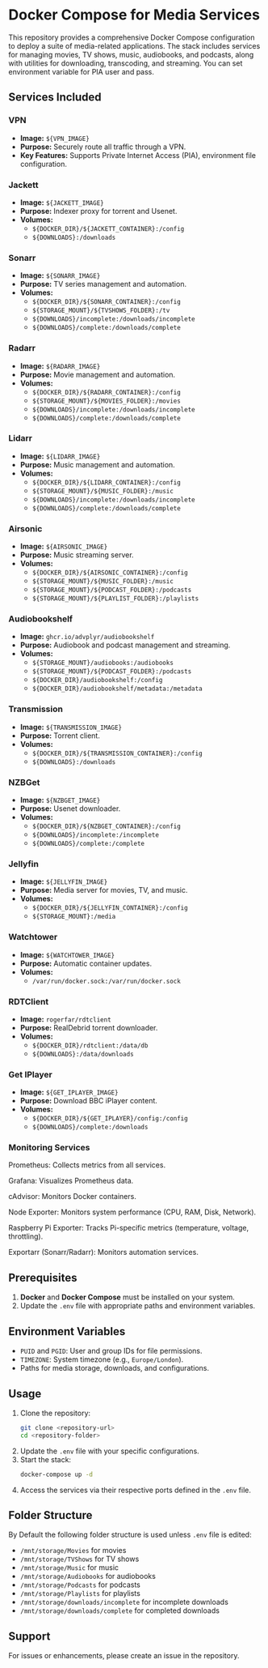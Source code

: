 # Docker Compose for Media Services

This repository provides a comprehensive Docker Compose configuration to deploy a suite of media-related applications. The stack includes services for managing movies, TV shows, music, audiobooks, and podcasts, along with utilities for downloading, transcoding, and streaming.
You can set environment variable for PIA user and pass.

## Services Included

### VPN
- **Image:** `${VPN_IMAGE}`
- **Purpose:** Securely route all traffic through a VPN.
- **Key Features:** Supports Private Internet Access (PIA), environment file configuration.

### Jackett
- **Image:** `${JACKETT_IMAGE}`
- **Purpose:** Indexer proxy for torrent and Usenet.
- **Volumes:**
  - `${DOCKER_DIR}/${JACKETT_CONTAINER}:/config`
  - `${DOWNLOADS}:/downloads`

### Sonarr
- **Image:** `${SONARR_IMAGE}`
- **Purpose:** TV series management and automation.
- **Volumes:**
  - `${DOCKER_DIR}/${SONARR_CONTAINER}:/config`
  - `${STORAGE_MOUNT}/${TVSHOWS_FOLDER}:/tv`
  - `${DOWNLOADS}/incomplete:/downloads/incomplete`
  - `${DOWNLOADS}/complete:/downloads/complete`

### Radarr
- **Image:** `${RADARR_IMAGE}`
- **Purpose:** Movie management and automation.
- **Volumes:**
  - `${DOCKER_DIR}/${RADARR_CONTAINER}:/config`
  - `${STORAGE_MOUNT}/${MOVIES_FOLDER}:/movies`
  - `${DOWNLOADS}/incomplete:/downloads/incomplete`
  - `${DOWNLOADS}/complete:/downloads/complete`

### Lidarr
- **Image:** `${LIDARR_IMAGE}`
- **Purpose:** Music management and automation.
- **Volumes:**
  - `${DOCKER_DIR}/${LIDARR_CONTAINER}:/config`
  - `${STORAGE_MOUNT}/${MUSIC_FOLDER}:/music`
  - `${DOWNLOADS}/incomplete:/downloads/incomplete`
  - `${DOWNLOADS}/complete:/downloads/complete`

### Airsonic
- **Image:** `${AIRSONIC_IMAGE}`
- **Purpose:** Music streaming server.
- **Volumes:**
  - `${DOCKER_DIR}/${AIRSONIC_CONTAINER}:/config`
  - `${STORAGE_MOUNT}/${MUSIC_FOLDER}:/music`
  - `${STORAGE_MOUNT}/${PODCAST_FOLDER}:/podcasts`
  - `${STORAGE_MOUNT}/${PLAYLIST_FOLDER}:/playlists`

### Audiobookshelf
- **Image:** `ghcr.io/advplyr/audiobookshelf`
- **Purpose:** Audiobook and podcast management and streaming.
- **Volumes:**
  - `${STORAGE_MOUNT}/audiobooks:/audiobooks`
  - `${STORAGE_MOUNT}/${PODCAST_FOLDER}:/podcasts`
  - `${DOCKER_DIR}/audiobookshelf:/config`
  - `${DOCKER_DIR}/audiobookshelf/metadata:/metadata`

### Transmission
- **Image:** `${TRANSMISSION_IMAGE}`
- **Purpose:** Torrent client.
- **Volumes:**
  - `${DOCKER_DIR}/${TRANSMISSION_CONTAINER}:/config`
  - `${DOWNLOADS}:/downloads`

### NZBGet
- **Image:** `${NZBGET_IMAGE}`
- **Purpose:** Usenet downloader.
- **Volumes:**
  - `${DOCKER_DIR}/${NZBGET_CONTAINER}:/config`
  - `${DOWNLOADS}/incomplete:/incomplete`
  - `${DOWNLOADS}/complete:/complete`

### Jellyfin
- **Image:** `${JELLYFIN_IMAGE}`
- **Purpose:** Media server for movies, TV, and music.
- **Volumes:**
  - `${DOCKER_DIR}/${JELLYFIN_CONTAINER}:/config`
  - `${STORAGE_MOUNT}:/media`

### Watchtower
- **Image:** `${WATCHTOWER_IMAGE}`
- **Purpose:** Automatic container updates.
- **Volumes:**
  - `/var/run/docker.sock:/var/run/docker.sock`

### RDTClient
- **Image:** `rogerfar/rdtclient`
- **Purpose:** RealDebrid torrent downloader.
- **Volumes:**
  - `${DOCKER_DIR}/rdtclient:/data/db`
  - `${DOWNLOADS}:/data/downloads`

### Get IPlayer
- **Image:** `${GET_IPLAYER_IMAGE}`
- **Purpose:** Download BBC iPlayer content.
- **Volumes:**
  - `${DOCKER_DIR}/${GET_IPLAYER}/config:/config`
  - `${DOWNLOADS}/complete:/downloads`

### Monitoring Services

Prometheus: Collects metrics from all services.

Grafana: Visualizes Prometheus data.

cAdvisor: Monitors Docker containers.

Node Exporter: Monitors system performance (CPU, RAM, Disk, Network).

Raspberry Pi Exporter: Tracks Pi-specific metrics (temperature, voltage, throttling).

Exportarr (Sonarr/Radarr): Monitors automation services.

## Prerequisites
1. **Docker** and **Docker Compose** must be installed on your system.
2. Update the `.env` file with appropriate paths and environment variables.

## Environment Variables
- `PUID` and `PGID`: User and group IDs for file permissions.
- `TIMEZONE`: System timezone (e.g., `Europe/London`).
- Paths for media storage, downloads, and configurations.

## Usage
1. Clone the repository:
   ```bash
   git clone <repository-url>
   cd <repository-folder>
   ```
2. Update the `.env` file with your specific configurations.
3. Start the stack:
   ```bash
   docker-compose up -d
   ```
4. Access the services via their respective ports defined in the `.env` file.

## Folder Structure
By Default the following folder structure is used unless `.env` file is edited:
- `/mnt/storage/Movies` for movies
- `/mnt/storage/TVShows` for TV shows
- `/mnt/storage/Music` for music
- `/mnt/storage/Audiobooks` for audiobooks
- `/mnt/storage/Podcasts` for podcasts
- `/mnt/storage/Playlists` for playlists
- `/mnt/storage/downloads/incomplete` for incomplete downloads
- `/mnt/storage/downloads/complete` for completed downloads

## Support
For issues or enhancements, please create an issue in the repository.

